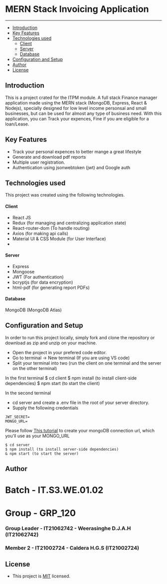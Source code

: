 
# MERN Stack Invoicing Application

----

  * [Introduction](#introduction)
  * [Key Features](#key-features)
  * [Technologies used](#technologies-used)
      - [Client](#client)
      - [Server](#server)
      - [Database](#database)
  * [Configuration and Setup](#configuration-and-setup)
  * [Author](#author)
  * [License](#license)

## Introduction
This is a project crated for the ITPM module. A full stack Finance manager application made using the MERN stack (MongoDB, Express, React & Nodejs), specially designed for low level income personsal and small businesses, but can be used for almost any type of business need. With this application, you can Track your expences, Fine if you are eligible for a loan/Lease.

## Key Features
- Track your personal expences to better mange a great lifestyle
- Generate and download pdf reports
- Multiple user registration.
- Authentication using jsonwebtoken (jwt) and Google auth


## Technologies used
This project was created using the following technologies.

#### Client

- React JS
- Redux (for managing and centralizing application state)
- React-router-dom (To handle routing)
- Axios (for making api calls)
- Material UI & CSS Module (for User Interface)
- 

#### Server

- Express
- Mongoose
- JWT (For authentication)
- bcryptjs (for data encryption)
- html-pdf (for generating report PDFs)

#### Database
MongoDB (MongoDB Atlas)

## Configuration and Setup
In order to run this project locally, simply fork and clone the repository or download as zip and unzip on your machine. 
- Open the project in your prefered code editor.
- Go to terminal -> New terminal (If you are using VS code)
- Split your terminal into two (run the client on one terminal and the server on the other terminal)


In the first terminal
$ cd client
$ npm install (to install client-side dependencies)
$ npm start (to start the client)

In the second terminal
- cd server and create a .env file in the root of your server directory.
- Supply the following credentials

```
JWT_SECRET=
MONGO_URL=
```

Please follow [This tutorial](https://dev.to/dalalrohit/how-to-connect-to-mongodb-atlas-using-node-js-k9i) to create your mongoDB connection url, which you'll use as your MONGO_URL

```
$ cd server
$ npm install (to install server-side dependencies)
& npm start (to start the server)
```


## Author

# Batch - IT.S3.WE.01.02
# Group - GRP_120
### Group Leader - IT21062742 - Weerasinghe D.J.A.H (IT21062742)
### Member 2 - IT21002724 - Caldera H.G.S (IT21002724)

## License

- This project is [MIT](https://github.com/Panshak/accountill/blob/master/LICENSE.md) licensed.


